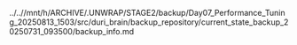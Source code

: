 ../..//mnt/h/ARCHIVE/.UNWRAP/STAGE2/backup/Day07_Performance_Tuning_20250813_1503/src/duri_brain/backup_repository/current_state_backup_20250731_093500/backup_info.md